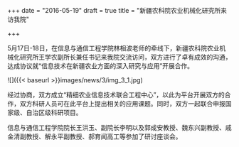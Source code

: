 +++
date = "2016-05-19"
draft = true
title = "新疆农科院农业机械化研究所来访我院"

+++

5月17日-18日，在信息与通信工程学院林相波老师的牵线下，新疆农科院农业机械化研究所王学农副所长兼任书记来我院交流访问，双方进行了卓有成效的沟通，达成协议就“信息技术在新疆农业方面的深入研究与应用”开展合作。

![]({{< baseurl >}}images/news/3/img_3_1.jpg)

经过协商，双方成立“精细农业信息技术联合工程中心”，以此为平台开展双方的合作，双方科研人员可在此平台上提出相关的应用课题。同时，双方一起联合申报国家级、自治区级科研项目。

信息与通信工程学院院长王洪玉、副院长李明以及郭成安教授、魏东兴副教授、戚金清副教授、解永平副教授、郝育闻高工等参加了研讨座谈会。